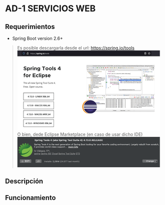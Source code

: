 # AD-1 SERVICIOS WEB

## Requerimientos

- Spring Boot version 2.6+

> Es posible descargarla desde el url: https://spring.io/tools
![img-spring1](https://github.com/bokdelajungla/DevOps_AD1_ServiciosWeb/blob/adri/DevOps_AD1_WebService/imgs/spring_install1.png)
> O bien, dede Eclipse Marketplace (en caso de usar dicho IDE)
![img-spring2](https://github.com/bokdelajungla/DevOps_AD1_ServiciosWeb/blob/adri/DevOps_AD1_WebService/imgs/spring_install2.png)

## Descripción

## Funcionamiento
